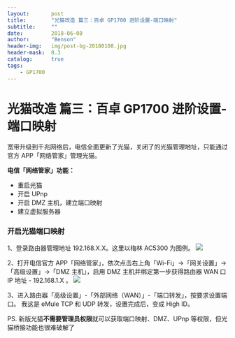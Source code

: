 ```yaml
---
layout:       post
title:        "光猫改造 篇三：百卓 GP1700 进阶设置-端口映射"
subtitle:     ""
date:         2018-06-08
author:       "Benson"
header-img:   img/post-bg-20180108.jpg
header-mask:  0.3
catalog:      true
tags:
    - GP1700
---
```

# 光猫改造 篇三：百卓 GP1700 进阶设置-端口映射

宽带升级到千兆网络后，电信全面更新了光猫，关闭了的光猫管理地址，只能通过官方 APP「网络管家」管理光猫。

**电信「网络管家」功能：**
* 重启光猫
* 开启 UPnp
* 开启 DMZ 主机，建立端口映射
* 建立虚拟服务器

### 开启光猫端口映射
1、登录路由器管理地址 192.168.X.X。这里以梅林 AC5300 为图例。
![](http://tc.seoipo.com/20180608183159.png)

2、打开电信官方 APP「网络管家」，依次点击右上角「Wi-Fi」→「网关设置」→「高级设置」→「DMZ 主机」，启用 DMZ 主机并绑定第一步获得路由器 WAN 口 IP 地址 - 192.168.1.X 。
![](http://tc.seoipo.com/20180608185618.png)

3、进入路由器「高级设置」-「外部网络（WAN）」-「端口转发」，按要求设置端口。
我这是 eMule TCP 和 UDP 转发，设置完成后，变成 High ID。

PS. 新版光猫**不需要管理员权限**就可以获取端口映射、DMZ、UPnp 等权限，但光猫桥接功能也很难破解了